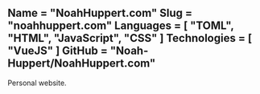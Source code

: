 Name = "NoahHuppert.com"
Slug = "noahhuppert.com"
Languages = [ "TOML", "HTML", "JavaScript", "CSS" ]
Technologies = [ "VueJS" ]
GitHub = "Noah-Huppert/NoahHuppert.com"
---
Personal website.
